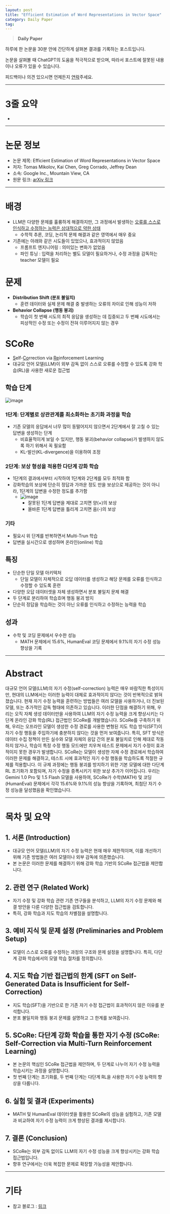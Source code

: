 ```yaml
---
layout: post
title: "Efficient Estimation of Word Representations in Vector Space"
category: Daily Paper
tag: 
---
```


> **Daily Paper**

하루에 한 논문을 30분 안에 간단하게 살펴본 결과를 기록하는 포스트입니다.

논문을 살펴볼 때 ChatGPT의 도움을 적극적으로 받으며, 따라서 포스트에 잘못된 내용이나 오류가 있을 수 있습니다.

피드백이나 의견 있으시면 언제든지 [연락](/about)주세요.

---
# 3줄 요약
- 

---

# 논문 정보
- 논문 제목: Efficient Estimation of Word Representations in Vector Space
- 저자: Tomas Mikolov, Kai Chen, Greg Corrado, Jeffrey Dean
- 소속: Google Inc., Mountain View, CA
- 원문 링크: [arXiv 링크](https://arxiv.org/abs/1301.3781)

---

# 배경
- LLM은 다양한 문제를 훌륭하게 해결하지만, 그 과정에서 발생하는 <u>오류를 스스로 인식하고 수정하는 능력은 상대적으로 약한 상태</u>
  - 수학적 추론, 코딩, 논리적 문제 해결과 같은 영역에서 매우 중요
- 기존에는 아래와 같은 시도들이 있었으나, 효과적이지 않았음
  - 프롬프트 엔지니어링 : 의미있는 변화가 없었음
  - 파인 튜닝 : 입력을 처리하는 별도 모델이 필요하거나, 수정 과정을 감독하는 teacher 모델이 필요

# 문제
- **Distribution Shift (분포 불일치)**
  - 훈련 데이터와 실제 문제 해결 중 발생하는 오류의 차이로 인해 성능이 저하
- **Behavior Collapse (행동 붕괴)**
  - 학습이 첫 번째 시도의 최적 응답을 생성하는 데 집중되고 두 번째 시도에서는 피상적인 수정 또는 수정이 전혀 이루어지지 않는 경우

# SCoRe
- <u>S</u>elf-<u>Co</u>rrection via <u>Re</u>inforcement Learning
- 대규모 언어 모델(LLM)이 외부 감독 없이 스스로 오류를 수정할 수 있도록 강화 학습(RL)을 사용한 새로운 접근법

## 학습 단계
![image](/assets/2024-10-22-daily_paper-6-2409.12917_1.png)


### 1단계: 단계별로 상관관계를 최소화하는 초기화 과정을 학습
- 기존 모델의 응답에서 너무 많이 동떨어지지 않으면서 2단계에서 잘 고칠 수 있는 답변을 생성하는 단계
  - 비효율적이게 보일 수 있지만, 행동 붕괴(behavior collapse)가 발생하지 않도록 하기 위해서 꼭 필요함
  - KL-발산(KL-divergence)을 이용하여 조정

### 2단계: 보상 형성을 적용한 다단계 강화 학습
- 1단계의 결과에서부터 시작하여 1단계와 2단계를 모두 최적화 함
- 강화학습의 보상에 단순히 정답과 가까운 정도 만을 보상으로 제공하는 것이 아니라, 1단계의 답변을 수정한 정도를 추가함
  - ![image](/assets/2024-10-22-daily_paper-6-2409.12917_2.png)
    - 잘못된 1단계 답변을 제대로 고치면 양(+)의 보상
    - 올바른 1단계 답변을 틀리게 고치면 음(-)의 보상

### 기타
- 필요시 위 단계를 반복하면서 Multi-Trun 학습
- 답변을 실시간으로 생성하며 온라인(online) 학습

## 특징
- 단순한 단일 모델 아키텍처
  - 단일 모델이 자체적으로 오답 데이터를 생성하고 해당 문제를 오류를 인식하고 수정할 수 있도록 훈련
- 다양한 오답 데이터셋을 자체 생성하면서 분포 불일치 문제 해결
- 두 단계로 분리하여 학습흐며 행동 붕괴 방지
- 단순히 정답을 학습하는 것이 아닌 오류를 인식하고 수정하는 능력을 학습

## 성과
- 수학 및 코딩 문제에서 우수한 성능
  - MATH 문제에서 15.6%, HumanEval 코딩 문제에서 9.1%의 자기 수정 성능 향상을 기록

---

# Abstract

대규모 언어 모델(LLM)의 자기 수정(self-correction) 능력은 매우 바람직한 특성이지만, 현대의 LLM에서는 이러한 능력이 대체로 효과적이지 않다는 것이 반복적으로 밝혀졌습니다. 현재 자기 수정 능력을 훈련하는 방법들은 여러 모델을 사용하거나, 더 진보된 모델, 또는 추가적인 감독 형태에 의존하고 있습니다. 이러한 단점을 해결하기 위해, 우리는 오직 자체 생성 데이터만을 사용하여 LLM의 자기 수정 능력을 크게 향상시키는 다단계 온라인 강화 학습(RL) 접근법인 SCoRe를 개발했습니다. SCoRe를 구축하기 위해, 우리는 오프라인 모델이 생성한 수정 경로를 사용한 변형된 지도 학습 방식(SFT)이 자기 수정 행동을 주입하기에 충분하지 않다는 것을 먼저 보여줍니다. 특히, SFT 방식은 데이터 수집 정책이 만든 실수와 모델 자체의 응답 간의 분포 불일치로 인해 제대로 작동하지 않거나, 학습이 특정 수정 행동 모드에만 치우쳐 테스트 문제에서 자기 수정이 효과적이지 못한 경우가 발생합니다. SCoRe는 모델이 생성한 자체 수정 경로에서 학습하여 이러한 문제를 해결하고, 테스트 시에 효과적인 자기 수정 행동을 학습하도록 적절한 규제를 적용합니다. 이 규제 과정에는 행동 붕괴를 방지하기 위한 기본 모델에 대한 다단계 RL 초기화가 포함되며, 자기 수정을 증폭시키기 위한 보상 추가가 이어집니다. 우리는 Gemini 1.0 Pro 및 1.5 Flash 모델을 사용하여, SCoRe가 수학(MATH) 및 코딩(HumanEval) 문제에서 각각 15.6%와 9.1%의 성능 향상을 기록하며, 최첨단 자기 수정 성능을 달성했음을 확인했습니다.

---

# 목차 및 요약

## 1. 서론 (Introduction)
- 대규모 언어 모델(LLM)의 자기 수정 능력은 현재 매우 제한적이며, 이를 개선하기 위해 기존 방법들은 여러 모델이나 외부 감독에 의존했습니다.
- 본 논문은 이러한 문제를 해결하기 위해 강화 학습 기반의 SCoRe 접근법을 제안합니다.

## 2. 관련 연구 (Related Work)
- 자기 수정 및 강화 학습 관련 기존 연구들을 분석하고, LLM의 자기 수정 문제와 해결 방안을 다룬 다양한 접근법을 검토합니다.
- 특히, 강화 학습과 지도 학습의 차별점을 설명합니다.

## 3. 예비 지식 및 문제 설정 (Preliminaries and Problem Setup)
- 모델이 스스로 오류를 수정하는 과정의 구조와 문제 설정을 설명합니다. 특히, 다단계 강화 학습에서의 모델 학습 절차를 정의합니다.

## 4. 지도 학습 기반 접근법의 한계 (SFT on Self-Generated Data is Insufficient for Self-Correction)
- 지도 학습(SFT)을 기반으로 한 기존 자기 수정 접근법이 효과적이지 않은 이유를 분석합니다.
- 분포 불일치와 행동 붕괴 문제를 설명하고 그 한계를 보여줍니다.

## 5. SCoRe: 다단계 강화 학습을 통한 자기 수정 (SCoRe: Self-Correction via Multi-Turn Reinforcement Learning)
- 본 논문의 핵심인 SCoRe 접근법을 제안하며, 두 단계로 나누어 자기 수정 능력을 학습시키는 과정을 설명합니다.
- 첫 번째 단계는 초기화를, 두 번째 단계는 다단계 RL을 사용한 자기 수정 능력의 향상을 다룹니다.

## 6. 실험 및 결과 (Experiments)
- MATH 및 HumanEval 데이터셋을 활용한 SCoRe의 성능을 실험하고, 기존 모델과 비교하여 자기 수정 능력이 크게 향상된 결과를 제시합니다.

## 7. 결론 (Conclusion)
- SCoRe는 외부 감독 없이도 LLM의 자기 수정 성능을 크게 향상시키는 강화 학습 접근법입니다.
- 향후 연구에서는 더욱 복잡한 문제로 확장할 가능성을 제안합니다.

---

# 기타

- 참고 블로그 : [링크](https://ajithp.com/2024/09/23/google-deepind-score/)